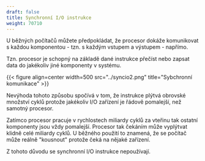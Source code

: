 ```yaml
---
draft: false
title: Synchronní I/O instrukce
weight: 70710
---
```


U běžných počítačů můžete předpokládat, že procesor dokáže komunikovat s každou komponentou - tzn. s každým vstupem a výstupem - napřímo.

Tzn. procesor je schopný na základě dané instrukce přečíst nebo zapsat data do jakékoliv jiné komponenty v systému.

{{< figure align=center width=500 src="../syncio2.png" title="Sybchronní komunikace" >}}

Nevýhoda tohoto způsobu spočívá v tom, že instrukce plýtvá obrovské množství cyklů protože jakékoliv I/O zařízení je řádově pomalejší, než samotný procesor.

Zatímco procesor pracuje v rychlostech miliardy cyklů za vteřinu tak ostatní komponenty jsou vždy pomalejší. Procesor tak čekáním může vyplýtvat klidně celé miliardy cyklů. U běžného použití to znamená, že se počítač může reálně "kousnout" protože čeká na nějaké zařízení.

Z tohoto důvodu se synchronní I/O instrukce nepoužívají.
